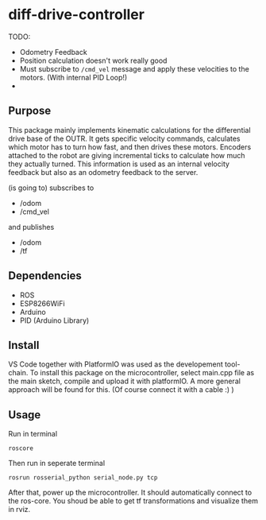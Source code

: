# diff-drive-controller

TODO:
*  Odometry Feedback
*  Position calculation doesn't work really good
*  Must subscribe to `/cmd_vel` message and apply these velocities to the motors. (With internal PID Loop!)
*  

## Purpose

This package mainly implements kinematic calculations for the differential drive base of the OUTR. It gets specific velocity commands, calculates which motor has to turn how fast, and then drives these motors.
Encoders attached to the robot are giving incremental ticks to calculate how much they actually turned. This information is used as an internal velocity feedback but also as an odometry feedback to the server. 

(is going to) subscribes to
    
* /odom
* /cmd_vel

and publishes
* /odom
* /tf

## Dependencies

- ROS
- ESP8266WiFi
- Arduino
- PID (Arduino Library)


## Install
VS Code together with PlatformIO was used as the developement tool-chain.
To install this package on the microcontroller, select main.cpp file as the main sketch, compile and upload it with platformIO. A more general approach will be found for this. (Of course connect it with a cable :) )

## Usage

Run in terminal

```
roscore
```

Then run in seperate terminal

```
rosrun rosserial_python serial_node.py tcp
```

After that, power up the microcontroller. It should automatically connect to the ros-core.
You shoud be able to get tf transformations and visualize them in rviz.